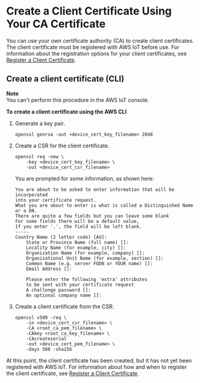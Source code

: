# Create a Client Certificate Using Your CA Certificate<a name="create-device-cert"></a>

You can use your own certificate authority \(CA\) to create client certificates\. The client certificate must be registered with AWS IoT before use\. For information about the registration options for your client certificates, see [Register a Client Certificate](register-device-cert.md)\.

## Create a client certificate \(CLI\)<a name="create-device-cert-cli"></a>

**Note**  
You can't perform this procedure in the AWS IoT console\.

**To create a client certificate using the AWS CLI**

1. Generate a key pair\.

   ```
   openssl genrsa -out <device_cert_key_filename> 2048
   ```

1. Create a CSR for the client certificate\.

   ```
   openssl req -new \
       -key <device_cert_key_filename> \
       -out <device_cert_csr_filename>
   ```

   You are prompted for some information, as shown here:

   ```
   You are about to be asked to enter information that will be incorporated
   into your certificate request.
   What you are about to enter is what is called a Distinguished Name or a DN.
   There are quite a few fields but you can leave some blank
   For some fields there will be a default value,
   If you enter '.', the field will be left blank.
   -----
   Country Name (2 letter code) [AU]:
       State or Province Name (full name) []:
       Locality Name (for example, city) []:
       Organization Name (for example, company) []:
       Organizational Unit Name (for example, section) []:
       Common Name (e.g. server FQDN or YOUR name) []:
       Email Address []:
   
       Please enter the following 'extra' attributes
       to be sent with your certificate request
       A challenge password []:
       An optional company name []:
   ```

1. Create a client certificate from the CSR\.

   ```
   openssl x509 -req \
       -in <device_cert_csr_filename> \
       -CA <root_ca_pem_filename> \
       -CAkey <root_ca_key_filename> \
       -CAcreateserial
       -out <device_cert_pem_filename> \
       -days 500 -sha256
   ```

 At this point, the client certificate has been created, but it has not yet been registered with AWS IoT\. For information about how and when to register the client certificate, see [Register a Client Certificate](register-device-cert.md)\. 